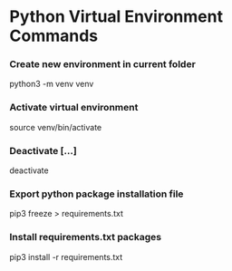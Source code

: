 # Python Virtual Environment Commands

### Create new environment in current folder
python3 -m venv venv

### Activate virtual environment
source venv/bin/activate

### Deactivate [...]
deactivate

### Export python package installation file
pip3 freeze > requirements.txt

### Install requirements.txt packages
pip3 install -r requirements.txt
